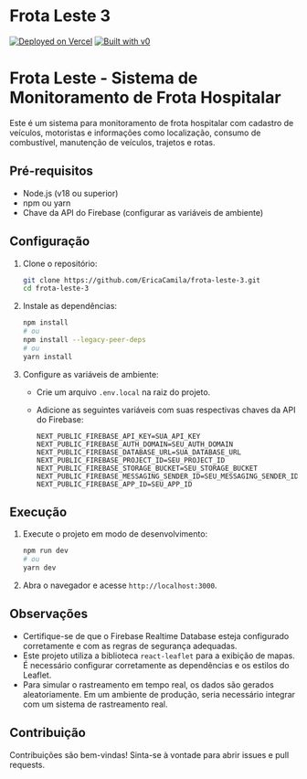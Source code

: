 # Frota Leste 3

[![Deployed on Vercel](https://img.shields.io/badge/Deployed%20on-Vercel-black?style=for-the-badge&logo=vercel)](https://vercel.com/ericamila02-gmailcoms-projects/v0-frota-leste-3)
[![Built with v0](https://img.shields.io/badge/Built%20with-v0.dev-black?style=for-the-badge)](https://v0.dev/chat/projects/U8VxdFHRcnv)

# Frota Leste - Sistema de Monitoramento de Frota Hospitalar

Este é um sistema para monitoramento de frota hospitalar com cadastro de veículos, motoristas e informações como localização, consumo de combustível, manutenção de veículos, trajetos e rotas.

## Pré-requisitos

*   Node.js (v18 ou superior)
*   npm ou yarn
*   Chave da API do Firebase (configurar as variáveis de ambiente)

## Configuração

1.  Clone o repositório:

    ```bash
    git clone https://github.com/EricaCamila/frota-leste-3.git
    cd frota-leste-3    
    ```

2.  Instale as dependências:

    ```bash
    npm install
    # ou
    npm install --legacy-peer-deps
    # ou
    yarn install
    ```

3.  Configure as variáveis de ambiente:

    *   Crie um arquivo `.env.local` na raiz do projeto.
    *   Adicione as seguintes variáveis com suas respectivas chaves da API do Firebase:

        ```
        NEXT_PUBLIC_FIREBASE_API_KEY=SUA_API_KEY
        NEXT_PUBLIC_FIREBASE_AUTH_DOMAIN=SEU_AUTH_DOMAIN
        NEXT_PUBLIC_FIREBASE_DATABASE_URL=SUA_DATABASE_URL
        NEXT_PUBLIC_FIREBASE_PROJECT_ID=SEU_PROJECT_ID
        NEXT_PUBLIC_FIREBASE_STORAGE_BUCKET=SEU_STORAGE_BUCKET
        NEXT_PUBLIC_FIREBASE_MESSAGING_SENDER_ID=SEU_MESSAGING_SENDER_ID
        NEXT_PUBLIC_FIREBASE_APP_ID=SEU_APP_ID
        ```

## Execução

1.  Execute o projeto em modo de desenvolvimento:

    ```bash
    npm run dev
    # ou
    yarn dev
    ```

2.  Abra o navegador e acesse `http://localhost:3000`.

## Observações

*   Certifique-se de que o Firebase Realtime Database esteja configurado corretamente e com as regras de segurança adequadas.
*   Este projeto utiliza a biblioteca `react-leaflet` para a exibição de mapas. É necessário configurar corretamente as dependências e os estilos do Leaflet.
*   Para simular o rastreamento em tempo real, os dados são gerados aleatoriamente. Em um ambiente de produção, seria necessário integrar com um sistema de rastreamento real.

## Contribuição

Contribuições são bem-vindas! Sinta-se à vontade para abrir issues e pull requests.
